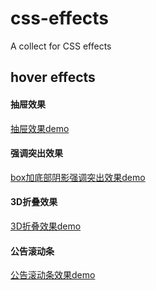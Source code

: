 # css-effects
A collect for CSS effects

## hover effects
#### 抽屉效果 
[抽屉效果demo](https://codepen.io/LouisaNikita/pen/peKNdG)

#### 强调突出效果
[box加底部阴影强调突出效果demo](http://codepen.io/LouisaNikita/pen/MpXJyw)

#### 3D折叠效果 
[3D折叠效果demo](http://codepen.io/LouisaNikita/pen/GWGWZK)


#### 公告滚动条
[公告滚动条效果demo](http://codepen.io/LouisaNikita/pen/gmKRpj)

